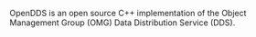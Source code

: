 OpenDDS is an open source C++ implementation of the Object Management Group (OMG) Data Distribution Service (DDS).
